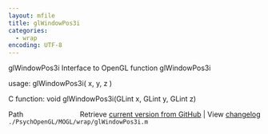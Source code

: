 ```yaml
---
layout: mfile
title: glWindowPos3i
categories:
  - wrap
encoding: UTF-8
---
```


glWindowPos3i  Interface to OpenGL function glWindowPos3i

usage:  glWindowPos3i\( x, y, z \)

C function:  void glWindowPos3i\(GLint x, GLint y, GLint z\)


<div class="code_header" style="text-align:right;">
  <span style="float:left;">Path&nbsp;&nbsp;</span> <span class="counter">Retrieve <a href=
  "https://raw.github.com/Psychtoolbox-3/Psychtoolbox-3/beta/./PsychOpenGL/MOGL/wrap/glWindowPos3i.m">current version from GitHub</a> | View <a href=
  "https://github.com/Psychtoolbox-3/Psychtoolbox-3/commits/beta/./PsychOpenGL/MOGL/wrap/glWindowPos3i.m">changelog</a></span>
</div>
<div class="code">
  <code>./PsychOpenGL/MOGL/wrap/glWindowPos3i.m</code>
</div>
